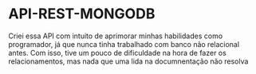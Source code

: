 # API-REST-MONGODB
Criei essa API com intuito de aprimorar minhas habilidades como programador, já que nunca tinha trabalhado com banco não relacional antes. Com isso, tive um pouco de dificuldade na hora de fazer os relacionamentos, mas nada que uma lida na documnentação não resolva
